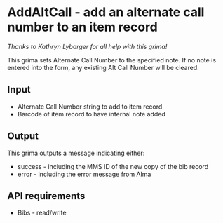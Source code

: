 # AddAltCall - add an alternate call number to an item record
*Thanks to Kathryn Lybarger for all help with this grima!*

This grima sets Alternate Call Number to the specified note. If no
note is entered into the form, any existing Alt Call Number will be cleared.

## Input
* Alternate Call Number string to add to item record
* Barcode of item record to have internal note added

## Output
This grima outputs a message indicating either:
* success - including the MMS ID of the new copy of the bib record
* error - including the error message from Alma

## API requirements
* Bibs - read/write
